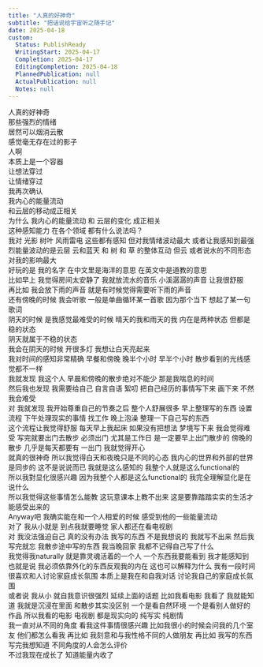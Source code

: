 ```yaml
---
title: "人真的好神奇"
subtitle: "把话说给宇宙听之随手记"
date: 2025-04-18
custom:
  Status: PublishReady
  WritingStart: 2025-04-17
  Completion: 2025-04-17
  EditingCompletion: 2025-04-18
  PlannedPublication: null
  ActualPublication: null
  Notes: null
---    
```

人真的好神奇  
那些强烈的情绪  
居然可以烟消云散  
感觉毫无存在过的影子    
人啊  
本质上是一个容器  
让想法穿过  
让情绪穿过    
我再次确认  
我内心的能量流动  
和云层的移动成正相关    
为什么 我内心的能量流动 和 云层的变化 成正相关    
这种感知能力 在各个领域 都有什么说法吗？    
我对 光影 树叶 风雨雷电 这些都有感知 但对我情绪波动最大 或者让我感知到最强烈能量波动的是云层 云和蓝天 和 树 和 草 的整体互动 但云 或者说水的不同形态 对我的影响最大    
好玩的是 我的名字 在中文里是海洋的意思 在英文中是道教的意思    
比如早上 我觉得房间太安静了 我就放流水的音乐 小溪潺潺的声音 让我很舒服    
再比如 我会放下雨的声音 就是有时候觉得需要听下雨的声音    
还有傍晚的时候 我会听歌 一般是单曲循环某一首歌 因为那个当下 想起了某一句歌词    
阴天的时候 是我感觉最难受的时候 晴天的我和雨天的我 内在是两种状态 但都是稳的状态    
阴天就属于不稳的状态    
我会在阴天的时候 开很多灯 我想让白天亮起来    
我对时间的感知非常精确 早餐和傍晚 晚半个小时 早半个小时 散步看到的光线感觉都不一样    
我就发现 我这个人 早晨和傍晚的散步绝对不能少 那是我喘息的时间    
然后我也发现 我需要给自己 自言自语 絮叨 把自己经历的事情写下来 画下来 不然我会难受    
对 我就发现 我开始尊重自己的节奏之后 整个人舒展很多 早上整理写的东西 设置流程 下午处理现实的事情 找工作 晚上泡澡 整理一下自己写的东西    
这个流程让我觉得舒服 每天早上我起床 如果没有把想法 梦境写下来 我会觉得难受 写完就要出门去散步 必须出门 尤其是工作日 是一定要早上出门散步的 傍晚的散步 几乎是每天都要有 一出门 我就觉得开心    
就真的很神奇 所以我觉得白天和夜晚只是不同的心态 我内心的世界和外部的世界是同步的 这不是说说而已 我就是这么感知的 我整个人就是这么functional的    
所以我對显化很感兴趣 因为我整个人都是这么functional的 我完全理解显化是在说什么    
所以我觉得这些事情怎么能教 这玩意课本上教不出来 这是要靠踏踏实实的生活才能感受出来的    
Anyway吧 我确实能在和一个人相爱的时候 感受到他的一些能量流动    
对了 我从小就是 到点我就要睡觉 家人都还在看电视剧    
对 我没法强迫自己 真的没有办法 我写的东西 不是我想说的 我就写不出来 然后我写完就忘 我散步途中写的东西 我当晚回家 我都不记得自己写了什么    
我觉得我naturally 就是靠灵魂活着的一个人 一个东西我要能看到 我才能感知到 也就是说 我必须依靠外化的东西反观我的内在 这也可以解释为什么 我有一段时间很喜欢和人讨论家庭成长氛围 本质上是我在和自我对话 讨论我自己的家庭成长氛围    
或者说 我从小 就自我意识很强烈 延续上面的话题 比如我看电影 我看了 我就能知道 我就是沉浸在里面 和散步其实没区别 一个是看自然环境 一个是看别人做好的作品 所以我看的电影 电视剧 都是现实向的 纯写实 纯剧情    
我一直对从不同的角度 看我这件事情很感兴趣 比如我很小的时候会问我的几个室友 他们都怎么看我 再比如 我刻意和与我性格不同的人做朋友 再比如 我写的东西 写完我想知道 不同角度的人会怎么评价    
不过我现在成长了 知道能量内收了    

